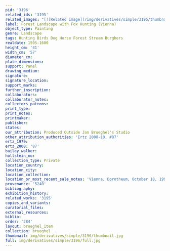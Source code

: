 ```yaml
---
pid: '3196'
related_ids: '3195'
related_images: "[![Related image](/img/derivatives/simple/3195/thumbnail.jpg)](/brughel/3195)"
label: Forest Landscape with Fox Hunting (Vienna)
object_type: Painting
genre: Landscape
tags: Hunting Birds Dog Horse Forest Stream Burghers
realdate: 1595-1600
height_cm: '41'
width_cm: '57'
diameter_cm: 
plate_dimensions: 
support: Panel
drawing_medium: 
signature: 
signature_location: 
support_marks: 
further_inscription: 
collaborators: 
collaborator_notes: 
collectors_patrons: 
print_type: 
print_notes: 
printmaker: 
publisher: 
states: 
our_attribution: Produced Outside Jan Brueghel's Studio
other_attribution_authorities: 'Ertz 2008-10, #87'
ertz_1979: 
ertz_2008: '87'
bailey_walker: 
hollstein_no: 
collection_type: Private
location_country: 
location_city: 
location_collection: 
location_or_most_recent_sale_notes: 'Vienna, Dorotheum, October 18, 1994, inv. #146'
provenance: '5240'
bibliography: 
exhibition_history: 
related_works: '3195'
copies_and_variants: 
curatorial_files: 
external_resources: 
biblio: 
order: '284'
layout: brueghel_item
collection: brueghel
thumbnail: img/derivatives/simple/3196/thumbnail.jpg
full: img/derivatives/simple/3196/full.jpg
---
```

